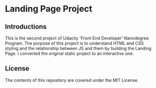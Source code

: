 # Landing Page Project

## Introductions

This is the second project of Udacity 'Front End Developer' Nanodegree Program.
The purpose of this project is to understand HTML and CSS styling and the relationship between JS and them by building the Landing Page. I converted the original static project to an interactive one.


## License

The contents of this repository are covered under the MIT License.